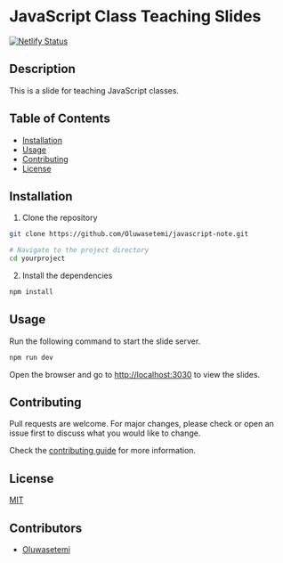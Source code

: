 # JavaScript Class Teaching Slides

[![Netlify Status](https://api.netlify.com/api/v1/badges/60445541-0ee9-4604-8ef8-3fd950aa9d2a/deploy-status)](https://app.netlify.com/sites/javascript-note/deploys)

## Description

This is a slide for teaching JavaScript classes.

## Table of Contents

- [Installation](#installation)
- [Usage](#usage)
- [Contributing](#contributing)
- [License](#license)

## Installation

1. Clone the repository

```bash
git clone https://github.com/Oluwasetemi/javascript-note.git

# Navigate to the project directory
cd yourproject
```

2. Install the dependencies

```bash
npm install
```

## Usage

Run the following command to start the slide server.

```bash
npm run dev
```

Open the browser and go to [http://localhost:3030](http://localhost:3030) to view the slides.

## Contributing

Pull requests are welcome. For major changes, please check or open an issue first to discuss what you would like to change.

Check the [contributing guide](CONTRIBUTING.md) for more information.

## License

[MIT](LICENSE)

## Contributors

- [Oluwasetemi](https://github.com/Oluwasetemi)
